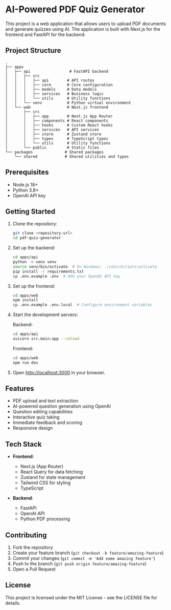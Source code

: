 # AI-Powered PDF Quiz Generator

This project is a web application that allows users to upload PDF documents and generate quizzes using AI. The application is built with Next.js for the frontend and FastAPI for the backend.

## Project Structure

```
.
├── apps
│   ├── api                 # FastAPI backend
│   │   ├── src
│   │   │   ├── api        # API routes
│   │   │   ├── core       # Core configuration
│   │   │   ├── models     # Data models
│   │   │   ├── services   # Business logic
│   │   │   └── utils      # Utility functions
│   │   └── venv           # Python virtual environment
│   └── web                # Next.js frontend
│       ├── src
│       │   ├── app        # Next.js App Router
│       │   ├── components # React components
│       │   ├── hooks      # Custom React hooks
│       │   ├── services   # API services
│       │   ├── store      # Zustand store
│       │   ├── types      # TypeScript types
│       │   └── utils      # Utility functions
│       └── public         # Static files
└── packages              # Shared packages
    └── shared            # Shared utilities and types
```

## Prerequisites

- Node.js 18+
- Python 3.8+
- OpenAI API key

## Getting Started

1. Clone the repository:
   ```bash
   git clone <repository-url>
   cd pdf-quiz-generator
   ```

2. Set up the backend:
   ```bash
   cd apps/api
   python -m venv venv
   source venv/bin/activate  # On Windows: .\venv\Scripts\activate
   pip install -r requirements.txt
   cp .env.example .env  # Add your OpenAI API key
   ```

3. Set up the frontend:
   ```bash
   cd apps/web
   npm install
   cp .env.example .env.local  # Configure environment variables
   ```

4. Start the development servers:

   Backend:
   ```bash
   cd apps/api
   uvicorn src.main:app --reload
   ```

   Frontend:
   ```bash
   cd apps/web
   npm run dev
   ```

5. Open [http://localhost:3000](http://localhost:3000) in your browser.

## Features

- PDF upload and text extraction
- AI-powered question generation using OpenAI
- Question editing capabilities
- Interactive quiz taking
- Immediate feedback and scoring
- Responsive design

## Tech Stack

- **Frontend**:
  - Next.js (App Router)
  - React Query for data fetching
  - Zustand for state management
  - Tailwind CSS for styling
  - TypeScript

- **Backend**:
  - FastAPI
  - OpenAI API
  - Python PDF processing

## Contributing

1. Fork the repository
2. Create your feature branch (`git checkout -b feature/amazing-feature`)
3. Commit your changes (`git commit -m 'Add some amazing feature'`)
4. Push to the branch (`git push origin feature/amazing-feature`)
5. Open a Pull Request

## License

This project is licensed under the MIT License - see the LICENSE file for details.